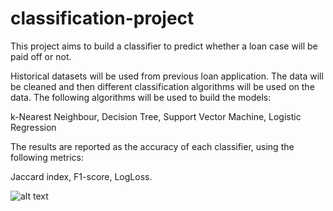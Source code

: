 # classification-project
This project aims to build a classifier to predict whether a loan case will be paid off or not.

Historical datasets will be used from previous loan application. The data will be cleaned and then different classification algorithms will be used on the data.
The following algorithms will be used to build the models:

k-Nearest Neighbour, Decision Tree, Support Vector Machine, Logistic Regression

The results are reported as the accuracy of each classifier, using the following metrics:

Jaccard index, F1-score, LogLoss.

![alt text](https://github.com/sakibch/paying_off_loans_classification/blob/master/metrics.png)
